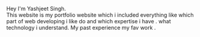 Hey 
    I'm Yashjeet Singh. <br>This website is my portfolio website which i included everything like which part of web developing i like do and which expertise i have . what       technology i understand. My past experience my fav work .
    

